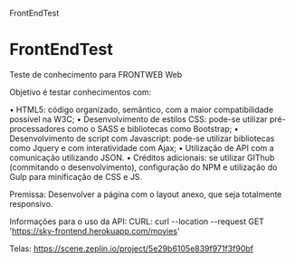 FrontEndTest
# FrontEndTest

Teste de conhecimento para FRONTWEB Web

Objetivo é testar conhecimentos com:

• HTML5: código organizado, semântico, com a maior compatibilidade possível na W3C;
• Desenvolvimento de estilos CSS: pode-se utilizar pré-processadores como o SASS e
bibliotecas como Bootstrap;
• Desenvolvimento de script com Javascript: pode-se utilizar bibliotecas como Jquery e
com interatividade com Ajax;
• Utilização de API com a comunicação utilizando JSON.
• Créditos adicionais: se utilizar GIThub (commitando o desenvolvimento), configuração
do NPM e utilização do Gulp para minificação de CSS e JS.

Premissa: Desenvolver a página com o layout anexo, que seja totalmente responsivo.

Informações para o uso da API:
CURL:
curl --location --request GET 'https://sky-frontend.herokuapp.com/movies'

Telas:
https://scene.zeplin.io/project/5e29b6105e839f971f3f90bf
